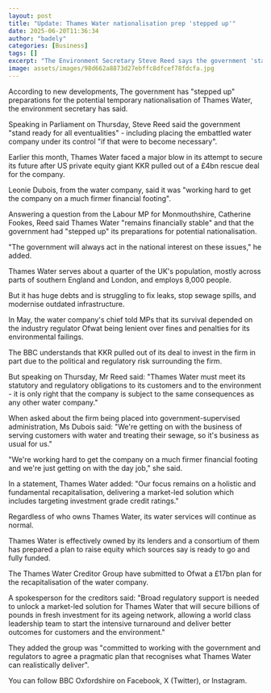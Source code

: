 ```yaml
---
layout: post
title: "Update: Thames Water nationalisation prep 'stepped up'"
date: 2025-06-20T11:36:34
author: "badely"
categories: [Business]
tags: []
excerpt: "The Environment Secretary Steve Reed says the government 'stand ready for all eventualities'."
image: assets/images/98d662a8873d27ebffc8dfcef78fdcfa.jpg
---
```


According to new developments, The government has "stepped up" preparations for the potential temporary nationalisation of Thames Water, the environment secretary has said.

Speaking in Parliament on Thursday, Steve Reed said the government "stand ready for all eventualities" - including placing the embattled water company under its control "if that were to become necessary".

Earlier this month, Thames Water faced a major blow in its attempt to secure its future after US private equity giant KKR pulled out of a £4bn rescue deal for the company.

Leonie Dubois, from the water company, said it was "working hard to get the company on a much firmer financial footing".

Answering a question from the Labour MP for Monmouthshire, Catherine Fookes, Reed said Thames Water "remains financially stable" and that the government had "stepped up" its preparations for potential nationalisation.

"The government will always act in the national interest on these issues," he added.

Thames Water serves about a quarter of the UK's population, mostly across parts of southern England and London, and employs 8,000 people.

But it has huge debts and is struggling to fix leaks, stop sewage spills, and modernise outdated infrastructure.

In May, the water company's chief told MPs that its survival depended on the industry regulator Ofwat being lenient over fines and penalties for its environmental failings.

The BBC understands that KKR pulled out of its deal to invest in the firm in part due to the political and regulatory risk surrounding the firm.

But speaking on Thursday, Mr Reed said: "Thames Water must meet its statutory and regulatory obligations to its customers and to the environment - it is only right that the company is subject to the same consequences as any other water company."

When asked about the firm being placed into government-supervised administration, Ms Dubois said: "We're getting on with the business of serving customers with water and treating their sewage, so it's business as usual for us."

"We're working hard to get the company on a much firmer financial footing and we're just getting on with the day job," she said.

In a statement, Thames Water added: "Our focus remains on a holistic and fundamental recapitalisation, delivering a market-led solution which includes targeting investment grade credit ratings."

Regardless of who owns Thames Water, its water services will continue as normal.

Thames Water is effectively owned by its lenders and a consortium of them has prepared a plan to raise equity which sources say is ready to go and fully funded.

The Thames Water Creditor Group have submitted to Ofwat a £17bn plan for the recapitalisation of the water company.

A spokesperson for the creditors said: "Broad regulatory support is needed to unlock a market-led solution for Thames Water that will secure billions of pounds in fresh investment for its ageing network, allowing a world class leadership team to start the intensive turnaround and deliver better outcomes for customers and the environment."

They added the group was "committed to working with the government and regulators to agree a pragmatic plan that recognises what Thames Water can realistically deliver".

You can follow BBC Oxfordshire on Facebook, X (Twitter), or Instagram. 

